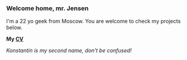 ### Welcome home, mr. Jensen

I'm a 22 yo geek from Moscow. You are welcome to check my projects below.

**My [CV](https://github.com/trexxet/trexxet/blob/master/cv_en.pdf)**

_Konstantin is my second name, don't be confused!_
